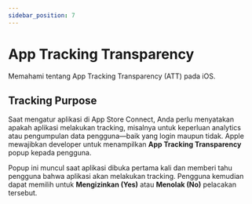 ```yaml
---
sidebar_position: 7
---
```


# App Tracking Transparency

Memahami tentang App Tracking Transparency (ATT) pada iOS.

## Tracking Purpose

Saat mengatur aplikasi di App Store Connect, Anda perlu menyatakan apakah aplikasi melakukan tracking, misalnya untuk keperluan analytics atau pengumpulan data pengguna—baik yang login maupun tidak. Apple mewajibkan developer untuk menampilkan **App Tracking Transparency** popup kepada pengguna.

Popup ini muncul saat aplikasi dibuka pertama kali dan memberi tahu pengguna bahwa aplikasi akan melakukan tracking. Pengguna kemudian dapat memilih untuk **Mengizinkan (Yes)** atau **Menolak (No)** pelacakan tersebut.